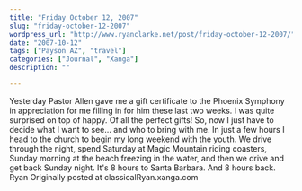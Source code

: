 ```yaml
---
title: "Friday October 12, 2007"
slug: "friday-october-12-2007"
wordpress_url: "http://www.ryanclarke.net/post/friday-october-12-2007/"
date: "2007-10-12"
tags: ["Payson AZ", "travel"]
categories: ["Journal", "Xanga"]
description: ""

---
```


Yesterday Pastor Allen gave me a gift certificate to the Phoenix Symphony in appreciation for me filling in for him these last two weeks. I was quite surprised on top of happy. Of all the perfect gifts! So, now I just have to decide what I want to see... and who to bring with me.
In just a few hours I head to the church to begin my long weekend with the youth. We drive through the night, spend Saturday at Magic Mountain riding coasters, Sunday morning at the beach freezing in the water, and then we drive and get back Sunday night. It's 8 hours to Santa Barbara. And 8 hours back.
Ryan
Originally posted at classicalRyan.xanga.com
